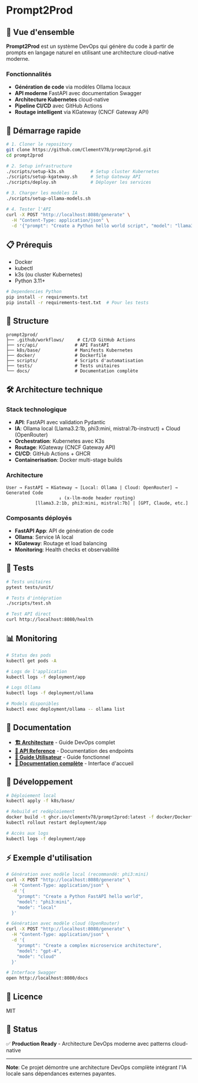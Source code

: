 # Prompt2Prod

## 🎯 Vue d'ensemble

**Prompt2Prod** est un système DevOps qui génère du code à partir de prompts en langage naturel en utilisant une architecture cloud-native moderne.

### Fonctionnalités

- **Génération de code** via modèles Ollama locaux
- **API moderne** FastAPI avec documentation Swagger
- **Architecture Kubernetes** cloud-native
- **Pipeline CI/CD** avec GitHub Actions
- **Routage intelligent** via KGateway (CNCF Gateway API)

## 🚀 Démarrage rapide

```bash
# 1. Cloner le repository
git clone https://github.com/ClementV78/prompt2prod.git
cd prompt2prod

# 2. Setup infrastructure
./scripts/setup-k3s.sh          # Setup cluster Kubernetes
./scripts/setup-kgateway.sh     # Setup Gateway API
./scripts/deploy.sh             # Déployer les services

# 3. Charger les modèles IA
./scripts/setup-ollama-models.sh

# 4. Tester l'API
curl -X POST "http://localhost:8080/generate" \
  -H "Content-Type: application/json" \
  -d '{"prompt": "Create a Python hello world script", "model": "llama3.2:1b", "mode": "local"}'
```

## 📋 Prérequis

- Docker
- kubectl 
- k3s (ou cluster Kubernetes)
- Python 3.11+

```bash
# Dependencies Python
pip install -r requirements.txt
pip install -r requirements-test.txt  # Pour les tests
```

## 📁 Structure

```
prompt2prod/
├── .github/workflows/     # CI/CD GitHub Actions
├── src/api/              # API FastAPI
├── k8s/base/             # Manifests Kubernetes  
├── docker/               # Dockerfile
├── scripts/              # Scripts d'automatisation
├── tests/                # Tests unitaires
└── docs/                 # Documentation complète
```

## 🛠️ Architecture technique

### Stack technologique

- **API**: FastAPI avec validation Pydantic
- **IA**: Ollama local (Llama3.2:1b, phi3:mini, mistral:7b-instruct) + Cloud (OpenRouter)
- **Orchestration**: Kubernetes avec K3s
- **Routage**: KGateway (CNCF Gateway API)
- **CI/CD**: GitHub Actions + GHCR
- **Containerisation**: Docker multi-stage builds

### Architecture

```
User → FastAPI → KGateway → [Local: Ollama | Cloud: OpenRouter] → Generated Code
                    ↓ (x-llm-mode header routing)
           [llama3.2:1b, phi3:mini, mistral:7b] | [GPT, Claude, etc.]
```

### Composants déployés

- **FastAPI App**: API de génération de code
- **Ollama**: Service IA local 
- **KGateway**: Routage et load balancing
- **Monitoring**: Health checks et observabilité

## 🧪 Tests

```bash
# Tests unitaires
pytest tests/unit/

# Tests d'intégration
./scripts/test.sh

# Test API direct
curl http://localhost:8080/health
```

## 📊 Monitoring

```bash
# Status des pods
kubectl get pods -A

# Logs de l'application
kubectl logs -f deployment/app

# Logs Ollama
kubectl logs -f deployment/ollama

# Models disponibles
kubectl exec deployment/ollama -- ollama list
```

## 📝 Documentation

- **[🏗️ Architecture](docs/html/architecture.html)** - Guide DevOps complet
- **[🔌 API Reference](docs/html/api-reference.html)** - Documentation des endpoints
- **[👤 Guide Utilisateur](docs/html/user-guide.html)** - Guide fonctionnel
- **[📖 Documentation complète](docs/html/index.html)** - Interface d'accueil

## 🔧 Développement

```bash
# Déploiement local
kubectl apply -f k8s/base/

# Rebuild et redéploiement
docker build -t ghcr.io/clementv78/prompt2prod:latest -f docker/Dockerfile .
kubectl rollout restart deployment/app

# Accès aux logs
kubectl logs -f deployment/app
```

## ⚡ Exemple d'utilisation

```bash
# Génération avec modèle local (recommandé: phi3:mini)
curl -X POST "http://localhost:8080/generate" \
  -H "Content-Type: application/json" \
  -d '{
    "prompt": "Create a Python FastAPI hello world",
    "model": "phi3:mini", 
    "mode": "local"
  }'

# Génération avec modèle cloud (OpenRouter)
curl -X POST "http://localhost:8080/generate" \
  -H "Content-Type: application/json" \
  -d '{
    "prompt": "Create a complex microservice architecture",
    "model": "gpt-4", 
    "mode": "cloud"
  }'

# Interface Swagger
open http://localhost:8080/docs
```

## 📄 Licence

MIT

## 🚀 Status

✅ **Production Ready** - Architecture DevOps moderne avec patterns cloud-native

---

**Note**: Ce projet démontre une architecture DevOps complète intégrant l'IA locale sans dépendances externes payantes.